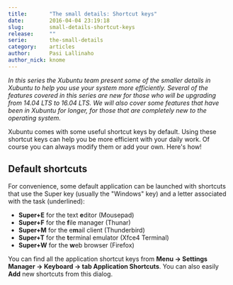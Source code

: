 ```yaml
---
title:       "The small details: Shortcut keys"
date:        2016-04-04 23:19:18
slug:        small-details-shortcut-keys
release:     ""
serie:       the-small-details
category:    articles
author:      Pasi Lallinaho
author_nick: knome
---
```


*In this series the Xubuntu team present some of the smaller details in Xubuntu to help you use your system more efficiently. Several of the features covered in this series are new for those who will be upgrading from 14.04 LTS to 16.04 LTS. We will also cover some features that have been in Xubuntu for longer, for those that are completely new to the operating system.*

Xubuntu comes with some useful shortcut keys by default. Using these shortcut keys can help you be more efficient with your daily work. Of course you can always modify them or add your own. Here's how!

Default shortcuts
-----------------

For convenience, some default application can be launched with shortcuts that use the Super key (usually the "Windows" key) and a letter associated with the task (underlined):

- **Super+E** for the text **e**ditor (Mousepad)
- **Super+F** for the **f**ile manager (Thunar)
- **Super+M** for the e**m**ail client (Thunderbird)
- **Super+T** for the **t**erminal emulator (Xfce4 Terminal)
- **Super+W** for the **w**eb browser (Firefox)

You can find all the application shortcut keys from **Menu → Settings Manager → Keyboard → tab Application Shortcuts**. You can also easily **Add** new shortcuts from this dialog.
